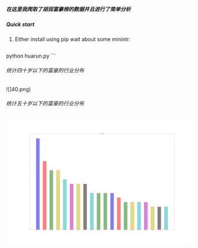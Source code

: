 ##### 在这里我爬取了胡润富豪榜的数据并且进行了简单分析

##### Quick start


1. Either install using pip  wait about some minintr:
    ```bash
python huarun.py
    ```




###### 统计四十岁以下的富豪的行业分布
![]40.png)


###### 统计五十岁以下的富豪的行业分布 

![](50.png)

